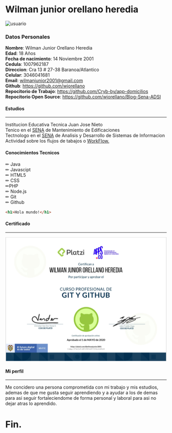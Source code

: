 # Wilman junior orellano heredia
![usuario](https://cdn2.iconfinder.com/data/icons/ios-7-icons/50/user_male2-512.png)

### Datos Personales
**Nombre**: Wilman Junior Orellano Heredia <br>
**Edad**: 18 Años <br>
**Fecha de nacimiento**: 14 Noviembre 2001 <br>
**Cedula**: 1007962187 <br>
**Direccion**: Cra 13 # 27-38 Baranoa/Atlantico <br>
**Celular**: 3046041681 <br>
**Email**: wilmanjunior2001@gmail.com <br>
**Github**: https://github.com/wjorellano <br>
**Repocitorio de Trabajo**: https://github.com/Cryb-by/app-domicilios <br>
**Repocitorio Open Source**: https://github.com/wjorellano/Blog-Sena-ADSI

#### Estudios
---
Institucion Educativa Tecnica Juan Jose Nieto <br>
Tenico en el [SENA] de Mantenimiento de Edificaciones <br>
Tectnologo en el [SENA] de Analisis y Desarrollo de Sistemas de Informacion <br>
Actividad sobre los flujos de tabajos o [WorkFlow.](Documentacion/WorkFlow/wilmanwf.md)

#### Conocimientos Tecnicos
 &#x270F; Java <br>
 &#x270F; Javascipt <br>
 &#x270F; HTML5 <br>
 &#x270F; CSS <br>
 &#x270F;PHP <br>
 &#x270F; Node.js <br>
 &#x270F; Git <br>
 &#x270F; Github

```html
<h1>Hola mundo!</h1>
```
#### Certificado
---
![certificado](https://github.com/wjorellano/certificado/blob/master/certificado%20de%20git%20y%20github.PNG?raw=true)

#### Mi perfil
---
Me concidero una persona comprometida con mi trabajo y mis estudios, ademas de que me gusta seguir aprendiendo y a ayudar a los de demas para asi seguir fortaleciendome de forma personal y laboral para asi no dejar atras lo aprendido.

[SENA]:http://www.sena.edu.co/es-co/Paginas/default.aspx

# Fin.
